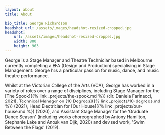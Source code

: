 ```yaml
---
layout: about
title: About

bio_title: George Richardson
headshot_url: /assets/images/headshot-resized-cropped.jpg
headshot:
    url: /assets/images/headshot-resized-cropped.jpg
    width: 800
    height: 963
---
```


George is a Stage Manager and Theatre Technician based in Melbourne currently completing a BFA (Design and Production) specialising in Stage Management. George has a particular passion for music, dance, and music theatre performance.  

Whilst at the Victorian College of the Arts (VCA), George has worked in a variety of roles over a range of disciplines, including Stage Manager for the [The Spook]({% link _projects/the-spook.md %}) (dir. Daniela Farinacci, 2021), Technical Manager on [10 Degrees]({% link _projects/10-degrees.md %}) (2021), Head Electrician for [Our House]({% link _projects/our-house.md %}) (2020), and Assistant Stage Manager for the ‘Graduate Dance Season' (including works choreographed by Antony Hamilton, Stephanie Lake and Anouk van Dijk, 2020) and devised work, 'Swim Between the Flags' (2019).